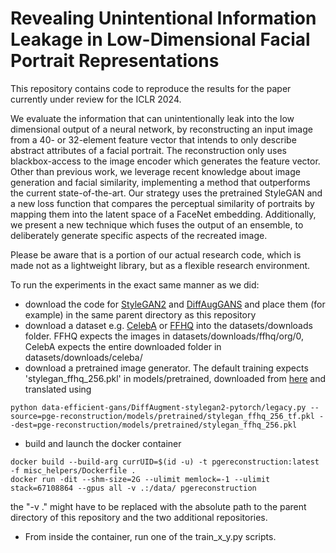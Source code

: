 # Revealing Unintentional Information Leakage in Low-Dimensional Facial Portrait Representations

This repository contains code to reproduce the results for the paper currently under review for the ICLR 2024. 

We evaluate the information that can unintentionally leak into the low dimensional output of a neural network, by reconstructing an input image from a 40- or 32-element feature vector that intends to only describe abstract attributes of a facial portrait. The reconstruction only uses blackbox-access to the image encoder which generates the feature vector. Other than previous work, we leverage recent knowledge about image generation and facial similarity, implementing a method that outperforms the current state-of-the-art. Our strategy uses the pretrained StyleGAN and a new loss function that compares the perceptual similarity of portraits by mapping them into the latent space of a FaceNet embedding. Additionally, we present a new technique which fuses the output of an ensemble, to deliberately generate specific aspects of the recreated image. 

Please be aware that is a portion of our actual research code, which is made not as a lightweight library, but as a flexible research environment.

To run the experiments in the exact same manner as we did:
* download the code for [StyleGAN2](https://github.com/NVlabs/stylegan2-ada-pytorch) and [DiffAugGANS](https://github.com/mit-han-lab/data-efficient-gans) and place them (for example) in the same parent directory as this repository
* download a dataset e.g. [CelebA](https://www.kaggle.com/datasets/jessicali9530/celeba-dataset) or [FFHQ](https://www.kaggle.com/datasets/arnaud58/flickrfaceshq-dataset-ffhq) into the datasets/downloads folder. FFHQ expects the images in datasets/downloads/ffhq/org/0, CelebA expects the entire downloaded folder in datasets/downloads/celeba/
* download a pretrained image generator. The default training expects 'stylegan_ffhq_256.pkl' in models/pretrained, downloaded from [here](https://github.com/mit-han-lab/data-efficient-gans/tree/master/DiffAugment-stylegan2) and translated using
```
python data-efficient-gans/DiffAugment-stylegan2-pytorch/legacy.py --source=pge-reconstruction/models/pretrained/stylegan_ffhq_256_tf.pkl --dest=pge-reconstruction/models/pretrained/stylegan_ffhq_256.pkl
```
* build and launch the docker container
```
docker build --build-arg currUID=$(id -u) -t pgereconstruction:latest -f misc_helpers/Dockerfile .
docker run -dit --shm-size=2G --ulimit memlock=-1 --ulimit stack=67108864 --gpus all -v .:/data/ pgereconstruction
``` 
the "-v ." might have to be replaced with the absolute path to the parent directory of this repository and the two additional repositories.
* From inside the container, run one of the train_x_y.py scripts. 
